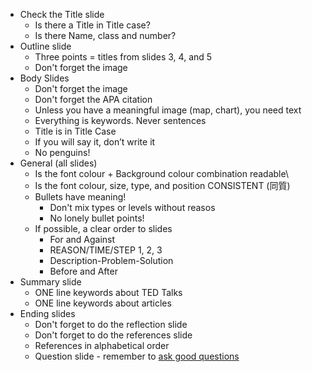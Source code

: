 * Check the Title slide
    * Is there a Title in Title case?
    * Is there Name, class and number?
* Outline slide
    * Three points = titles from slides 3, 4, and 5
    * Don't forget the image
* Body Slides
    * Don't forget the image
    * Don't forget the APA citation
    * Unless you have a meaningful image (map, chart), you need text
    * Everything is keywords. Never sentences
    * Title is in Title Case
    * If you will say it, don’t write it 
    * No penguins!
* General (all slides)
    * Is the font colour + Background colour combination readable\
    * Is the font colour, size, type, and position CONSISTENT (同質)
    * Bullets have meaning! 
        * Don't mix types or levels without reasos
        * No lonely bullet points!
    * If possible, a clear order to slides
        * For and Against
        * REASON/TIME/STEP 1, 2, 3
        * Description-Problem-Solution
        * Before and After
* Summary slide
    * ONE line keywords about TED Talks
    * ONE line keywords about articles
* Ending slides
    * Don't forget to do the reflection slide
    * Don't forget to do the references slide
    * References in alphabetical order
    * Question slide - remember to [ask good questions](Orientation-AskGoodQuestions)
